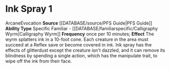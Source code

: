 ﻿---
ability_type: Specific Familiar - Calligraphy Wyrm
actions: '[one-action]'
frequency: once per 10 minutes
id: '45'
name: Ink Spray
rarity: Common
requirement: null
rus_type_level: null
source: '[[DATABASE/source/PFS Guide|PFS Guide]]'
trait: null
type: Familiar Ability

---
# Ink Spray <span class="action-icon">1</span>

<span class="item-trait">Arcane</span><span class="item-trait">Evocation</span>
**Source** [[DATABASE/source/PFS Guide|PFS Guide]]
**Ability Type** Specific Familiar - [[DATABASE/familiarspecific/Calligraphy Wyrm|Calligraphy Wyrm]]
**Frequency** once per 10 minutes; **Effect** The wyrm splatters ink in a 10-foot cone. Each creature in the area must succeed at a Reflex save or become covered in ink. Ink spray has the effects of glitterdust except the creature isn't dazzled, and it can remove its blindness by spending a single action, which has the manipulate trait, to wipe off the ink from their face.